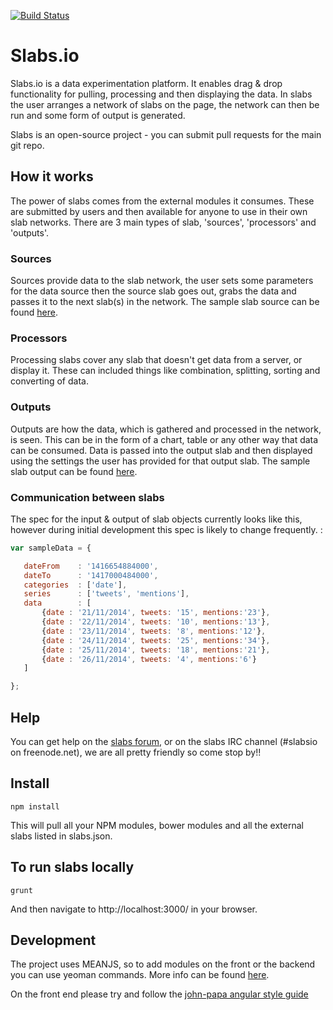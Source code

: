 [![Build Status](https://api.shippable.com/projects/54774d48d46935d5fbbecc12/badge?branchName=master)](https://app.shippable.com/projects/54774d48d46935d5fbbecc12/builds/latest)
# Slabs.io

Slabs.io is a data experimentation platform. It enables drag & drop functionality for pulling, processing and then displaying the data. In slabs the user arranges a network of slabs on the page, the network can then be run and some form of output is generated.

Slabs is an open-source project - you can submit pull requests for the main git repo.

## How it works

The power of slabs comes from the external modules it consumes. These are submitted by users and then available for anyone to use in their own slab networks. There are 3 main types of slab, 'sources', 'processors' and 'outputs'.

### Sources
Sources provide data to the slab network, the user sets some parameters for the data source then the source slab goes out, grabs the data and passes it to the next slab(s) in the network. The sample slab source can be found <a href="https://github.com/slabs-io/api-slab-demo">here</a>.

### Processors
Processing slabs cover any slab that doesn't get data from a server, or display it. These can included things like combination, splitting, sorting and converting of data.

### Outputs
Outputs are how the data, which is gathered and processed in the network, is seen. This can be in the form of a chart, table or any other way that data can be consumed. Data is passed into the output slab and then displayed using the settings the user has provided for that output slab. The sample slab output can be found <a href="https://github.com/slabs-io/output-slab-demo">here</a>.

### Communication between slabs

The spec for the input & output of slab objects currently looks like this, however during initial development this spec is likely to change frequently. :

 ```javascript
var sampleData = {

	dateFrom    : '1416654884000',
	dateTo      : '1417000484000',
	categories  : ['date'],
	series      : ['tweets', 'mentions'],
	data        : [
		{date : '21/11/2014', tweets: '15', mentions:'23'},
		{date : '22/11/2014', tweets: '10', mentions:'13'},
		{date : '23/11/2014', tweets: '8', mentions:'12'},
		{date : '24/11/2014', tweets: '25', mentions:'34'},
		{date : '25/11/2014', tweets: '18', mentions:'21'},
		{date : '26/11/2014', tweets: '4', mentions:'6'}
	]

};
 ```

## Help
You can get help on the <a href="http://chat.slabs.io/">slabs forum</a>, or on the slabs IRC channel (#slabsio on freenode.net), we are all pretty friendly so come stop by!!

## Install
```shell
npm install
```
This will pull all your NPM modules, bower modules and all the external slabs listed in slabs.json.

## To run slabs locally
```shell
grunt
```
And then navigate to http://localhost:3000/ in your browser.

## Development
The project uses MEANJS, so to add modules on the front or the backend you can use yeoman commands. More info can be found <a href="http://meanjs.org/generator.html">here</a>.

On the front end please try and follow the <a href="https://github.com/johnpapa/angularjs-styleguide">john-papa angular style guide</a>
